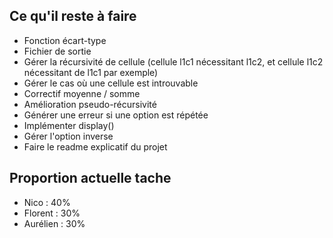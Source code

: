 ## Ce qu'il reste à faire
- Fonction écart-type
- Fichier de sortie
- Gérer la récursivité de cellule (cellule l1c1 nécessitant l1c2, et cellule l1c2 nécessitant de l1c1 par exemple)
- Gérer le cas où une cellule est introuvable
- Correctif moyenne / somme
- Amélioration pseudo-récursivité
- Générer une erreur si une option est répétée
- Implémenter display()
- Gérer l'option inverse
- Faire le readme explicatif du projet

## Proportion actuelle tache
- Nico : 40%
- Florent : 30%
- Aurélien : 30%
